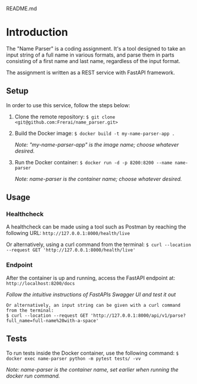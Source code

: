 README.md
# Introduction

The "Name Parser" is a coding assignment. It's a tool designed to take an input string of a full name in various formats, and parse them in parts consisting of a first name and last name, regardless of the input format.

The assignment is written as a REST service with FastAPI framework. 

## Setup

In order to use this service, follow the steps below:

1. Clone the remote repository: `$ git clone <git@github.com:Frerai/name_parser.git>`

2. Build the Docker image: `$ docker build -t my-name-parser-app .`

   _Note: "my-name-parser-app" is the image name; choose whatever desired._

3. Run the Docker container: `$ docker run -d -p 8200:8200 --name name-parser`
    
    _Note: name-parser is the container name; choose whatever desired._

## Usage
### Healthcheck
A healthcheck can be made using a tool such as Postman by reaching the following URL: `http://127.0.0.1:8000/health/live`

Or alternatively, using a curl command from the terminal: `$ curl --location --request GET 'http://127.0.0.1:8000/health/live'`


### Endpoint

After the container is up and running, access the FastAPI endpoint at: `http://localhost:8200/docs`

_Follow the intuitive instructions of FastAPIs Swagger UI and test it out_

    Or alternatively, an input string can be given with a curl command from the terminal: 
    $ curl --location --request GET 'http://127.0.0.1:8000/api/v1/parse?full_name=full-name%20with-a-space'

## Tests
To run tests inside the Docker container, use the following command: `$ docker exec name-parser python -m pytest tests/ -vv`

_Note: name-parser is the container name, set earlier when running the docker run command._